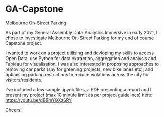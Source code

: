 # GA-Capstone
Melbourne On-Street Parking 

As part of my General Assembly Data Analytics Immersive in early 2021, I chose to investigate Melbourne On-Street Parking for my end of course Capstone project.

I wanted to work on a project utilising and devloping my skills to access Open Data, use Python for data extraction, aggregation and analysis and Tableau for visualisation. I was also interested in proposing approaches to removing car parks (say for greening projects, new bike lanes etc), and optimising parking restrictions to reduce violations across the city for visitors/residents. 

I've included a few sample .ipynb files, a PDF presenting a report and I present my project (max 10 minute limit as per project guidelines) here:
https://youtu.be/dBBmYGXz6RY

Cheers!
